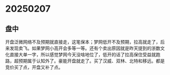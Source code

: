 # 20250207

## 盘中

开盘泛微网络不及预期就直接走，这笔保本；梦网低开不及预期，拉高就走了，后来发现卖飞。如果梦网小高开会多等一等。还有个卖出原因就是昨天提到的浙数文化直接大单一字，所以感觉梦网今天没啥地位了，低开的话了拉高保住受益就跑路，超预期属于认知外了。豪能开盘就走了。买了汉威、双林、北特和移远。都是竞价买了点，开盘又补了点。
